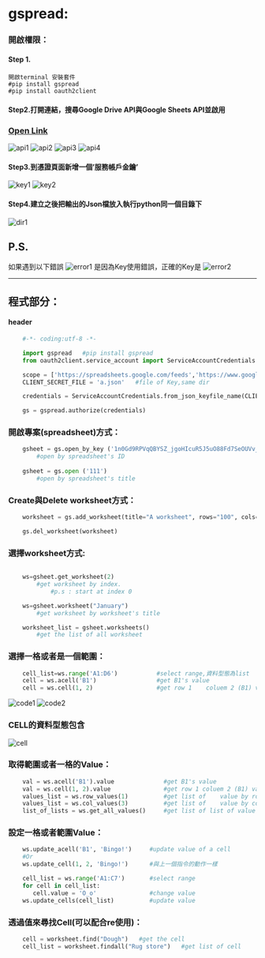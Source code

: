 # gspread: 
### 開啟權限：
#### Step 1.
		
	開啟terminal 安裝套件
	#pip install gspread			
	#pip install oauth2client	




#### Step2.打開連結，搜尋Google Drive API與Google Sheets API並啟用 
### [Open Link ](https://console.developers.google.com/apis/)
![api1](./p/api1.jpg)
![api2](./p/api2.jpg)
![api3](./p/api3.jpg)
![api4](./p/api4.jpg)

#### Step3.到憑證頁面新增一個’服務帳戶金鑰’
![key1](./p/key1.jpg)
![key2](./p/key2.jpg)

#### Step4.建立之後把輸出的Json檔放入執行python同一個目錄下
![dir1](./p/dir1.jpg)

## P.S.
如果遇到以下錯誤
![error1](./p/error1.png)
是因為Key使用錯誤，正確的Key是
![error2](./p/error2.png)

---
## 程式部分：
#### header
	
```python 
	#-*- coding:utf-8 -*-

	import gspread   #pip install gspread
	from oauth2client.service_account import ServiceAccountCredentials   #pip install --upgrade oauth2client

	scope = ['https://spreadsheets.google.com/feeds','https://www.googleapis.com/auth/drive']
	CLIENT_SECRET_FILE = 'a.json'   #file of Key,same dir

	credentials = ServiceAccountCredentials.from_json_keyfile_name(CLIENT_SECRET_FILE,scope)

	gs = gspread.authorize(credentials)
```

### 開啟專案(spreadsheet)方式：
```python
	gsheet = gs.open_by_key ('1n0Gd9RPVqQBYSZ_jgoHIcuR5J5uO88Fd7SeOUVv_f_I')   
		#open by spreadsheet's ID
	
	gsheet = gs.open ('111')  
		#open by spreadsheet's title
```
### Create與Delete worksheet方式：
```python
	worksheet = gs.add_worksheet(title="A worksheet", rows="100", cols="20")

	gs.del_worksheet(worksheet)
```
### 選擇worksheet方式:
```python

	ws=gsheet.get_worksheet(2)            
		#get worksheet by index.               
			#p.s : start at index 0

	ws=gsheet.worksheet("January")        
		#get worksheet by worksheet's title

	worksheet_list = gsheet.worksheets()  
		#get the list of all worksheet
```
### 選擇一格或者是一個範圍：
```python
	cell_list=ws.range('A1:D6')  		  #select range,資料型態為list
	cell = ws.acell('B1')				  #get B1's value
	cell = ws.cell(1, 2)   				  #get row 1 	coluem 2 (B1) value
```
![code1](./p/code1.jpg)
![code2](./p/code2.jpg)
### CELL的資料型態包含
![cell](./p/cell.jpg)

### 取得範圍或者一格的Value：
```python
	val = ws.acell('B1').value  			#get B1's value
	val = ws.cell(1, 2).value   			#get row 1 coluem 2 (B1) value
	values_list = ws.row_values(1)  		#get list of 	value by row (p.s:start at 1)
	values_list = ws.col_values(3)  		#get list of 	value by column (p.s:start at 1)
	list_of_lists = ws.get_all_values()     #get list of list of value 
```
### 設定一格或者範圍Value：
```python
	ws.update_acell('B1', 'Bingo!')		#update value of a cell
	#Or
	ws.update_cell(1, 2, 'Bingo!')		#與上一個指令的動作一樣

	cell_list = ws.range('A1:C7')		#select range 
	for cell in cell_list:
	   cell.value = 'O_o'				#change value
	ws.update_cells(cell_list)			#update value 
```
### 透過值來尋找Cell(可以配合re使用)：
```python
	cell = worksheet.find("Dough")   #get the cell 
	cell_list = worksheet.findall("Rug store")   #get list of cell 
```